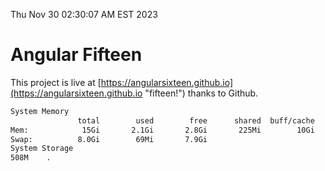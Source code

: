 Thu Nov 30 02:30:07 AM EST 2023

# Angular Fifteen


This project is live at [https://angularsixteen.github.io](https://angularsixteen.github.io "fifteen!") thanks to Github.

```bash
System Memory
               total        used        free      shared  buff/cache   available
Mem:            15Gi       2.1Gi       2.8Gi       225Mi        10Gi        13Gi
Swap:          8.0Gi        69Mi       7.9Gi
System Storage
508M	.
